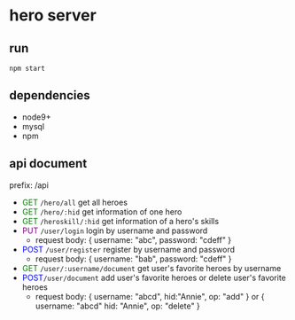 # hero server
## run
`npm start`
## dependencies
+ node9+
+ mysql
+ npm
## api document
prefix: /api
+ <font color="green">GET</font> `/hero/all` get all heroes
+ <font color="green">GET</font> `/hero/:hid` get information of one hero
+ <font color="green">GET</font> `/heroskill/:hid` get information of a hero's skills
+ <font color="purple">PUT</font> `/user/login` login by username and password
	+ request body: { username: "abc", password: "cdeff" }
+ <font color="blue">POST</font> `/user/register` register by username and password
	+ request body: { username: "bab", password: "cdeff" }
+ <font color="green">GET</font> `/user/:username/document` get user's favorite heroes by username
+ <font color="blue">POST</font>`/user/document` add user's favorite heroes or delete user's favorite heroes
	+ request body: { username: "abcd", hid:"Annie", op: "add" } or { username: "abcd" hid: "Annie", op: "delete" }